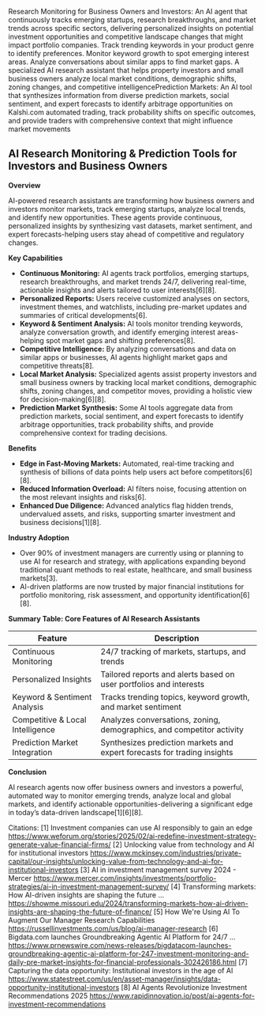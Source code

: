 Research Monitoring for Business Owners and Investors: An AI agent that continuously tracks emerging startups, research breakthroughs, and market trends across specific sectors, delivering personalized insights on potential investment opportunities and competitive landscape changes that might impact portfolio companies. Track trending keywords in your product genre to identify preferences. Monitor keyword growth to spot emerging interest areas. Analyze conversations about similar apps to find market gaps. A specialized AI research assistant that helps property investors and small business owners analyze local market conditions, demographic shifts, zoning changes, and competitive intelligencePrediction Markets: An AI tool that synthesizes information from diverse prediction markets, social sentiment, and expert forecasts to identify arbitrage opportunities on Kalshi.com automated trading, track probability shifts on specific outcomes, and provide traders with comprehensive context that might influence market movements

## AI Research Monitoring & Prediction Tools for Investors and Business Owners

**Overview**

AI-powered research assistants are transforming how business owners and investors monitor markets, track emerging startups, analyze local trends, and identify new opportunities. These agents provide continuous, personalized insights by synthesizing vast datasets, market sentiment, and expert forecasts-helping users stay ahead of competitive and regulatory changes.

**Key Capabilities**

- **Continuous Monitoring:** AI agents track portfolios, emerging startups, research breakthroughs, and market trends 24/7, delivering real-time, actionable insights and alerts tailored to user interests[6][8].
- **Personalized Reports:** Users receive customized analyses on sectors, investment themes, and watchlists, including pre-market updates and summaries of critical developments[6].
- **Keyword & Sentiment Analysis:** AI tools monitor trending keywords, analyze conversation growth, and identify emerging interest areas-helping spot market gaps and shifting preferences[8].
- **Competitive Intelligence:** By analyzing conversations and data on similar apps or businesses, AI agents highlight market gaps and competitive threats[8].
- **Local Market Analysis:** Specialized agents assist property investors and small business owners by tracking local market conditions, demographic shifts, zoning changes, and competitor moves, providing a holistic view for decision-making[6][8].
- **Prediction Market Synthesis:** Some AI tools aggregate data from prediction markets, social sentiment, and expert forecasts to identify arbitrage opportunities, track probability shifts, and provide comprehensive context for trading decisions.

**Benefits**

- **Edge in Fast-Moving Markets:** Automated, real-time tracking and synthesis of billions of data points help users act before competitors[6][8].
- **Reduced Information Overload:** AI filters noise, focusing attention on the most relevant insights and risks[6].
- **Enhanced Due Diligence:** Advanced analytics flag hidden trends, undervalued assets, and risks, supporting smarter investment and business decisions[1][8].

**Industry Adoption**

- Over 90% of investment managers are currently using or planning to use AI for research and strategy, with applications expanding beyond traditional quant methods to real estate, healthcare, and small business markets[3].
- AI-driven platforms are now trusted by major financial institutions for portfolio monitoring, risk assessment, and opportunity identification[6][8].

**Summary Table: Core Features of AI Research Assistants**

| Feature                         | Description                                                                 |
|----------------------------------|-----------------------------------------------------------------------------|
| Continuous Monitoring            | 24/7 tracking of markets, startups, and trends                              |
| Personalized Insights            | Tailored reports and alerts based on user portfolios and interests          |
| Keyword & Sentiment Analysis     | Tracks trending topics, keyword growth, and market sentiment                |
| Competitive & Local Intelligence | Analyzes conversations, zoning, demographics, and competitor activity       |
| Prediction Market Integration    | Synthesizes prediction markets and expert forecasts for trading insights    |

**Conclusion**

AI research agents now offer business owners and investors a powerful, automated way to monitor emerging trends, analyze local and global markets, and identify actionable opportunities-delivering a significant edge in today’s data-driven landscape[1][6][8].

Citations:
[1] Investment companies can use AI responsibly to gain an edge https://www.weforum.org/stories/2025/02/ai-redefine-investment-strategy-generate-value-financial-firms/
[2] Unlocking value from technology and AI for institutional investors https://www.mckinsey.com/industries/private-capital/our-insights/unlocking-value-from-technology-and-ai-for-institutional-investors
[3] AI in investment management survey 2024 - Mercer https://www.mercer.com/insights/investments/portfolio-strategies/ai-in-investment-management-survey/
[4] Transforming markets: How AI-driven insights are shaping the future ... https://showme.missouri.edu/2024/transforming-markets-how-ai-driven-insights-are-shaping-the-future-of-finance/
[5] How We're Using AI To Augment Our Manager Research Capabilities https://russellinvestments.com/us/blog/ai-manager-research
[6] Bigdata.com launches Groundbreaking Agentic AI Platform for 24/7 ... https://www.prnewswire.com/news-releases/bigdatacom-launches-groundbreaking-agentic-ai-platform-for-247-investment-monitoring-and-daily-pre-market-insights-for-financial-professionals-302426186.html
[7] Capturing the data opportunity: Institutional investors in the age of AI https://www.statestreet.com/us/en/asset-manager/insights/data-opportunity-institutional-investors
[8] AI Agents Revolutionize Investment Recommendations 2025 https://www.rapidinnovation.io/post/ai-agents-for-investment-recommendations
